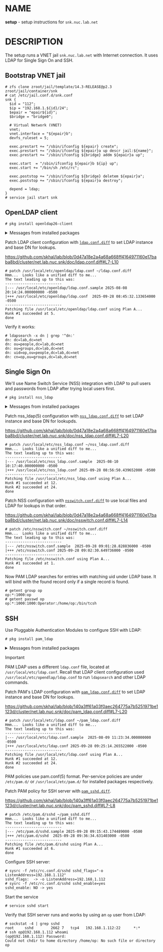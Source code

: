 # NAME

**setup** - setup instructions for `snk.nuc.lab.net`

# DESCRIPTION

The setup runs a VNET jail `snk.nuc.lab.net` with Internet connection. It
uses LDAP for Single Sign On and SSH.

## Bootstrap VNET jail

```console
# zfs clone zroot/jail/template/14.3-RELEASE@p2.3 zroot/jail/container/snk
# cat /etc/jail.conf.d/snk.conf
snk {
  $id = "112";
  $ip = "192.168.1.${id}/24";
  $epair = "epair${id}";
  $bridge = "bridge0";

  # Virtual Network (VNET)
  vnet;
  vnet.interface = "${epair}b";
  devfs_ruleset = 5;

  exec.prestart += "/sbin/ifconfig ${epair} create";
  exec.prestart += "/sbin/ifconfig ${epair}a up descr jail:${name}";
  exec.prestart += "/sbin/ifconfig ${bridge} addm ${epair}a up";

  exec.start  = "/sbin/ifconfig ${epair}b ${ip} up";
  exec.start += "/bin/sh /etc/rc";

  exec.poststop += "/sbin/ifconfig ${bridge} deletem ${epair}a";
  exec.poststop += "/sbin/ifconfig ${epair}a destroy";

  depend = ldap;
}
# service jail start snk
```

## OpenLDAP client

```console
# pkg install openldap26-client
```

<details>
<summary>Messages from installed packages</summary>

```
=====
Message from cyrus-sasl-2.1.28_5:

--
You can use sasldb2 for authentication, to add users use:

	saslpasswd2 -c username

If you want to enable SMTP AUTH with the system Sendmail, read
Sendmail.README

NOTE: This port has been compiled with a default pwcheck_method of
      auxprop.  If you want to authenticate your user by /etc/passwd,
      PAM or LDAP, install ports/security/cyrus-sasl2-saslauthd and
      set sasl_pwcheck_method to saslauthd after installing the
      Cyrus-IMAPd 2.X port.  You should also check the
      /usr/local/lib/sasl2/*.conf files for the correct
      pwcheck_method.
      If you want to use GSSAPI mechanism, install
      ports/security/cyrus-sasl2-gssapi.
      If you want to use SRP mechanism, install
      ports/security/cyrus-sasl2-srp.
      If you want to use LDAP auxprop plugin, install
      ports/security/cyrus-sasl2-ldapdb.
=====
Message from openldap26-client-2.6.10:

--
The OpenLDAP client package has been successfully installed.

Edit
  /usr/local/etc/openldap/ldap.conf
to change the system-wide client defaults.

Try `man ldap.conf' and visit the OpenLDAP FAQ-O-Matic at
  http://www.OpenLDAP
```

</details>

Patch LDAP client configuration with [`ldap.conf.diff`](./ldap.conf.diff) to
set LDAP instance and base DN for lookups.

https://github.com/skhal/lab/blob/0d47a18e2a4a68a668ff4164971160e17baba8bd/cluster/net.lab.nuc.snk/doc/ldap.conf.diff#L7-L10

```console
# patch /usr/local/etc/openldap/ldap.conf ~/ldap.conf.diff
Hmm...  Looks like a unified diff to me...
The text leading up to this was:
--------------------------
|--- /usr/local/etc/openldap/ldap.conf.sample 2025-08-08 20:14:24.000000000 -0500
|+++ /usr/local/etc/openldap/ldap.conf  2025-09-28 08:45:32.133654000 -0500
--------------------------
Patching file /usr/local/etc/openldap/ldap.conf using Plan A...
Hunk #1 succeeded at 5.
done
```

Verify it works:

```console
# ldapsearch -x dn | grep '^dn:'
dn: dc=lab,dc=net
dn: ou=people,dc=lab,dc=net
dn: ou=groups,dc=lab,dc=net
dn: uid=op,ou=people,dc=lab,dc=net
dn: cn=op,ou=groups,dc=lab,dc=net
```

## Single Sign On

We'll use Name Switch Service (NSS) integration with LDAP to pull users and
passwords from LDAP after trying local users first.

```console
# pkg install nss_ldap
```

<details>
<summary>Messages from installed packages</summary>

```
=====
Message from nss_ldap-1.265_15:

--
The nss_ldap module expects to find its configuration files at the
following paths:

LDAP configuration:     /usr/local/etc/nss_ldap.conf
LDAP secret (optional): /usr/local/etc/nss_ldap.secret
```

</details>

Patch nss_ldap(5) configuration with
[`nss_ldap.conf.diff`](./nss_ldap.conf.diff) to set LDAP instance and base DN
for lookupds.

https://github.com/skhal/lab/blob/0d47a18e2a4a68a668ff4164971160e17baba8bd/cluster/net.lab.nuc.snk/doc/nss_ldap.conf.diff#L7-L20

```console
# patch /usr/local/etc/nss_ldap.conf ~/nss_ldap.conf.diff
Hmm...  Looks like a unified diff to me...
The text leading up to this was:
--------------------------
|--- /usr/local/etc/nss_ldap.conf.sample  2025-08-10 10:17:40.000000000 -0500
|+++ /usr/local/etc/nss_ldap.conf 2025-09-28 08:56:50.439652000 -0500
--------------------------
Patching file /usr/local/etc/nss_ldap.conf using Plan A...
Hunk #1 succeeded at 12.
Hunk #2 succeeded at 24.
done
```

Patch NSS configuration with [`nsswitch.conf.diff`](./nsswitch.conf.diff) to
use local files and LDAP for lookups in that order.

https://github.com/skhal/lab/blob/0d47a18e2a4a68a668ff4164971160e17baba8bd/cluster/net.lab.nuc.snk/doc/nsswitch.conf.diff#L7-L14

```console
# patch /etc/nsswitch.conf ~/nsswitch.conf.diff
Hmm...  Looks like a unified diff to me...
The text leading up to this was:
--------------------------
|--- /etc/nsswitch.conf.sample  2025-09-28 09:01:28.828836000 -0500
|+++ /etc/nsswitch.conf 2025-09-28 09:02:30.649736000 -0500
--------------------------
Patching file /etc/nsswitch.conf using Plan A...
Hunk #1 succeeded at 1.
done
```

Now PAM LDAP searches for entries with matching uid under LDAP base. It will
bind with the found record only if a single record is found.

```console
# getent group op
op:*:1000:op
# getent passwd op
op:*:1000:1000:Operator:/home/op:/bin/tcsh
```

## SSH

Use Pluggable Authentication Modules to configure SSH with LDAP:

```console
# pkg install pam_ldap
```

<details>
<summary>Messages from installed packages</summary>

```
=====
Message from pam_ldap-186_2:

--
Edit /usr/local/etc/ldap.conf in order to use this module.  Then
create a /usr/local/etc/pam.d/ldap with a line similar to the following:

login	auth	sufficient	/usr/local/lib/pam_ldap.so
```

</details>

> [!IMPORTANT]
> PAM LDAP uses a different `ldap.conf` file, located at
> `/usr/local/etc/ldap.conf`. Recall that LDAP client configuration used
> `/usr/local/etc/opendlap/ldap.conf` to run `ldapsearch` and other LDAP
> commands.

Patch PAM's LDAP configuration with
[`pam_ldap.conf.diff`](./pam_ldap.conf.diff) to set LDAP instance and base DN
for lookups.

https://github.com/skhal/lab/blob/140a3ff61a03f0aec264775a7b5251971be1123d/cluster/net.lab.nuc.snk/doc/pam_ldap.conf.diff#L7-L20

```console
# patch /usr/local/etc/ldap.conf ~/pam_ldap.conf.diff
Hmm...  Looks like a unified diff to me...
The text leading up to this was:
--------------------------
|--- /usr/local/etc/ldap.conf.sample  2025-08-09 11:23:34.000000000 -0500
|+++ /usr/local/etc/ldap.conf 2025-09-28 09:25:14.265522000 -0500
--------------------------
Patching file /usr/local/etc/ldap.conf using Plan A...
Hunk #1 succeeded at 12.
Hunk #2 succeeded at 24.
done
```

PAM policies use pam.conf(5) format. Per-service policies are under
`/etc/pam.d/` or `/usr/local/etc/pam.d/` for installed packages respectively.

Patch PAM policy for SSH server with [`pam_sshd.diff`](./pam_sshd.diff).

https://github.com/skhal/lab/blob/140a3ff61a03f0aec264775a7b5251971be1123d/cluster/net.lab.nuc.snk/doc/pam_sshd.diff#L7-L8

```console
# patch /etc/pam.d/sshd ~/pam_sshd.diff
Hmm...  Looks like a unified diff to me...
The text leading up to this was:
--------------------------
|--- /etc/pam.d/sshd.sample 2025-09-28 09:15:43.174489000 -0500
|+++ /etc/pam.d/sshd  2025-09-28 09:36:34.631403000 -0500
--------------------------
Patching file /etc/pam.d/sshd using Plan A...
Hunk #1 succeeded at 6.
done
```

Configure SSH server:

```console
# sysrc -f /etc/rc.conf.d/sshd sshd_flags="-o ListenAddress=192.168.1.112"
sshd_flags:  -> -o ListenAddress=192.168.1.112
# sysrc -f /etc/rc.conf.d/sshd sshd_enable=yes
sshd_enable: NO -> yes
```

Start the service

```console
# service sshd start
```

Verify that SSH server runs and works by using an `op` user from LDAP:

```console
# sockstat -4 | grep sshd
root     sshd        2662 7   tcp4   192.168.1.112:22      *:*
# ssh op@192.168.1.112 whoami
(op@192.168.1.112) Password:
Could not chdir to home directory /home/op: No such file or directory
op
```
